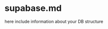 # supabase.md

<!-- Can also be named something like: database_setup.md -->

here include information about your DB structure
